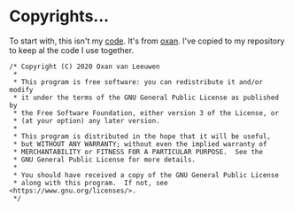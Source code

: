 # Copyrights...
To start with, this isn't my [code](https://gist.github.com/oxan/4a1a36e12ebed13d31d7ed136b104959). It's from [oxan](https://gist.github.com/oxan). I've copied to my repository to keep al the code I use together.
```
/* Copyright (C) 2020 Oxan van Leeuwen
 *
 * This program is free software: you can redistribute it and/or modify
 * it under the terms of the GNU General Public License as published by
 * the Free Software Foundation, either version 3 of the License, or
 * (at your option) any later version.
 *
 * This program is distributed in the hope that it will be useful,
 * but WITHOUT ANY WARRANTY; without even the implied warranty of
 * MERCHANTABILITY or FITNESS FOR A PARTICULAR PURPOSE.  See the
 * GNU General Public License for more details.
 *
 * You should have received a copy of the GNU General Public License
 * along with this program.  If not, see <https://www.gnu.org/licenses/>.
 */
 ```
